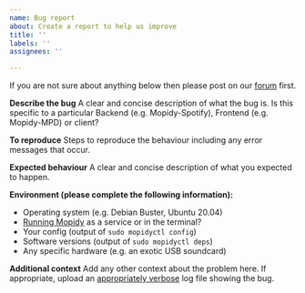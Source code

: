 ```yaml
---
name: Bug report
about: Create a report to help us improve
title: ''
labels: ''
assignees: ''

---
```


If you are not sure about anything below then please post on our [forum](https://discourse.mopidy.com/) first.

**Describe the bug**
A clear and concise description of what the bug is. Is this specific to a particular Backend (e.g. Mopidy-Spotify), Frontend (e.g. Mopidy-MPD) or client?

**To reproduce**
Steps to reproduce the behaviour including any error messages that occur. 

**Expected behaviour**
A clear and concise description of what you expected to happen.

**Environment (please complete the following information):**
- Operating system (e.g. Debian Buster, Ubuntu 20.04)
 - [Running Mopidy](https://docs.mopidy.com/en/latest/running/) as a service or in the terminal?
 - Your config (output of `sudo mopidyctl config`)
 - Software versions (output of `sudo mopidyctl deps`)
 - Any specific hardware (e.g. an exotic USB soundcard)

**Additional context**
Add any other context about the problem here. If appropriate, upload an [appropriately verbose](https://docs.mopidy.com/en/latest/troubleshooting/#debug-logging) log file showing the bug.
